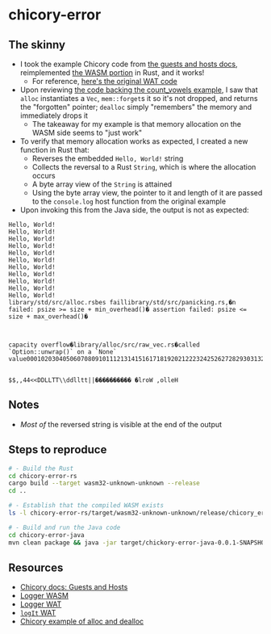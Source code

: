 # chicory-error

## The skinny

- I took the example Chicory code from [the guests and hosts docs][guests-and-hosts-docs], reimplemented [the WASM portion][logger-wasm] in Rust, and it works!
  - For reference, [here's the original WAT code][logger-wasm-code]
- Upon reviewing [the code backing the count_vowels example][count-vowels-code], I saw that `alloc` instantiates a `Vec`, `mem::forget`s it so it's not dropped, and returns the "forgotten" pointer; `dealloc` simply "remembers" the memory and immediately drops it
  - The takeaway for my example is that memory allocation on the WASM side seems to "just work"
- To verify that memory allocation works as expected, I created a new function in Rust that:
  - Reverses the embedded `Hello, World!` string
  - Collects the reversal to a Rust `String`, which is where the allocation occurs
  - A byte array view of the `String` is attained
  - Using the byte array view, the pointer to it and length of it are passed to the `console.log` host function from the original example
- Upon invoking this from the Java side, the output is not as expected:

```
Hello, World!
Hello, World!
Hello, World!
Hello, World!
Hello, World!
Hello, World!
Hello, World!
Hello, World!
Hello, World!
Hello, World!
Hello, World!
library/std/src/alloc.rsbes faillibrary/std/src/panicking.rs,�n failed: psize >= size + min_overhead()� assertion failed: psize <= size + max_overhead()�



capacity overflow�library/alloc/src/raw_vec.rs�called `Option::unwrap()` on a `None` value00010203040506070809101112131415161718192021222324252627282930313233343536373839404142434445464748495051525354555657585960616263646566676869707172737475767778798081828384858687888990919293949596979899������������������������

                                                                                        $$,,44<<DDLLTT\\ddlltt||���������� �lroW ,olleH
```

## Notes

- _Most of_ the reversed string is visible at the end of the output

## Steps to reproduce

```sh
# - Build the Rust
cd chicory-error-rs
cargo build --target wasm32-unknown-unknown --release
cd ..

# - Establish that the compiled WASM exists
ls -l chicory-error-rs/target/wasm32-unknown-unknown/release/chicory_error_rs.wasm

# - Build and run the Java code
cd chicory-error-java
mvn clean package && java -jar target/chickory-error-java-0.0.1-SNAPSHOT.jar
```

## Resources

- [Chicory docs: Guests and Hosts][guests-and-hosts-docs]
- [Logger WASM][logger-wasm]
- [Logger WAT][logger-wasm-code]
- [`logIt` WAT](https://github.com/dylibso/chicory/blob/1a0ee7429b683014b1bc12c01c7d485498919b0c/wasm-corpus/src/main/resources/wat/host-function.wat)
- [Chicory example of alloc and dealloc][count-vowels-code]

[guests-and-hosts-docs]: https://chicory.dev/docs/usage/host-functions
[logger-wasm]: https://raw.githubusercontent.com/dylibso/chicory/1a0ee7429b683014b1bc12c01c7d485498919b0c/wasm-corpus/src/main/resources/compiled/host-function.wat.wasm
[logger-wasm-code]: https://github.com/dylibso/chicory/blob/1a0ee7429b683014b1bc12c01c7d485498919b0c/wasm-corpus/src/main/resources/rust/count_vowels.rs#L7-L19
[count-vowels-code]: https://github.com/dylibso/chicory/blob/1a0ee7429b683014b1bc12c01c7d485498919b0c/wasm-corpus/src/main/resources/rust/count_vowels.rs#L7-L19
